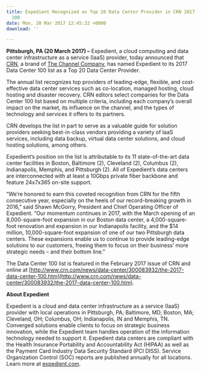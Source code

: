 ```yaml
---
title: Expedient Recognized as Top 20 Data Center Provider in CRN 2017 Data Center
  100
date: Mon, 20 Mar 2017 12:45:32 +0000
download: ''

---
```

**Pittsburgh, PA (20 March 2017) –** Expedient, a cloud computing and data center infrastructure as a service (IaaS) provider, today announced that [CRN](http://www.crn.com/), a brand of [The Channel Company](http://www.thechannelco.com/), has named Expedient to its 2017 Data Center 100 list as a Top 20 Data Center Provider. 

The annual list recognizes top providers of leading-edge, flexible, and cost-effective data center services such as co-location, managed hosting, cloud hosting and disaster recovery. CRN editors select companies for the Data Center 100 list based on multiple criteria, including each company’s overall impact on the market, its influence on the channel, and the types of technology and services it offers to its partners. 

CRN develops the list in part to serve as a valuable guide for solution providers seeking best-in-class vendors providing a variety of IaaS services, including data backup, virtual data center solutions, and cloud hosting solutions, among others. 

Expedient’s position on the list is attributable to its 11 state-of-the-art data center facilities in Boston, Baltimore (2), Cleveland (2), Columbus (2), Indianapolis, Memphis, and Pittsburgh (2). All of Expedient’s data centers are interconnected with at least a 10Gbps private fiber backbone and feature 24x7x365 on-site support. 

“We’re honored to earn this coveted recognition from CRN for the fifth consecutive year, especially on the heels of our record-breaking growth in 2016,” said Shawn McGorry, President and Chief Operating Officer of Expedient. “Our momentum continues in 2017, with the March opening of an 8,000-square-foot expansion in our Boston data center, a 4,000-square-foot renovation and expansion in our Indianapolis facility, and the $14 million, 10,000-square-foot expansion of one of our two Pittsburgh data centers. These expansions enable us to continue to provide leading-edge solutions to our customers, freeing them to focus on their business’ more strategic needs – and their bottom line.” 

The Data Center 100 list is featured in the February 2017 issue of CRN and online at [http://www.crn.com/news/data-center/300083932/the-2017-data-center-100.htm](http://www.crn.com/news/data-center/300083932/the-2017-data-center-100.htm).   

**About Expedient** 

Expedient is a cloud and data center infrastructure as a service (IaaS) provider with local operations in Pittsburgh, PA; Baltimore, MD; Boston, MA; Cleveland, OH; Columbus, OH; Indianapolis, IN and Memphis, TN. Converged solutions enable clients to focus on strategic business innovation, while the Expedient team handles operation of the information technology needed to support it. Expedient data centers are compliant with the Health Insurance Portability and Accountability Act (HIPAA) as well as the Payment Card Industry Data Security Standard (PCI DISS). Service Organization Control (SOC) reports are published annually for all locations. Learn more at [expedient.com](https://www.expedient.com/).